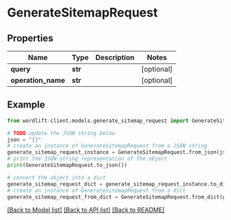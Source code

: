 # GenerateSitemapRequest


## Properties

Name | Type | Description | Notes
------------ | ------------- | ------------- | -------------
**query** | **str** |  | [optional] 
**operation_name** | **str** |  | [optional] 

## Example

```python
from wordlift-client.models.generate_sitemap_request import GenerateSitemapRequest

# TODO update the JSON string below
json = "{}"
# create an instance of GenerateSitemapRequest from a JSON string
generate_sitemap_request_instance = GenerateSitemapRequest.from_json(json)
# print the JSON string representation of the object
print(GenerateSitemapRequest.to_json())

# convert the object into a dict
generate_sitemap_request_dict = generate_sitemap_request_instance.to_dict()
# create an instance of GenerateSitemapRequest from a dict
generate_sitemap_request_from_dict = GenerateSitemapRequest.from_dict(generate_sitemap_request_dict)
```
[[Back to Model list]](../README.md#documentation-for-models) [[Back to API list]](../README.md#documentation-for-api-endpoints) [[Back to README]](../README.md)


